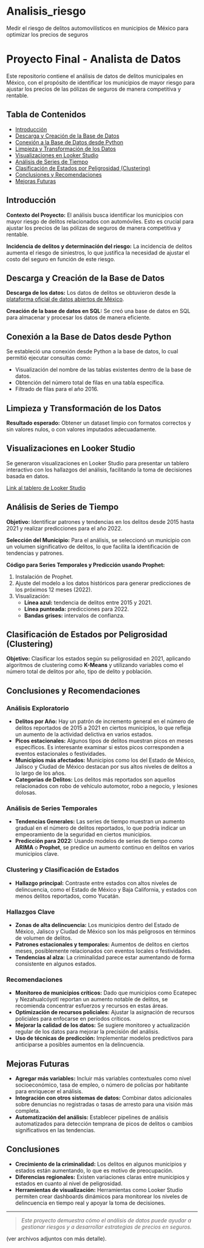 # Analisis_riesgo
Medir el riesgo de delitos automovilísticos en municipios de México para optimizar los precios de seguros


# Proyecto Final - Analista de Datos

Este repositorio contiene el análisis de datos de delitos municipales en México, con el propósito de identificar los municipios de mayor riesgo para ajustar los precios de las pólizas de seguros de manera competitiva y rentable.

## Tabla de Contenidos
- [Introducción](#introducción)
- [Descarga y Creación de la Base de Datos](#descarga-y-creación-de-la-base-de-datos)
- [Conexión a la Base de Datos desde Python](#conexión-a-la-base-de-datos-desde-python)
- [Limpieza y Transformación de los Datos](#limpieza-y-transformación-de-los-datos)
- [Visualizaciones en Looker Studio](#visualizaciones-en-looker-studio)
- [Análisis de Series de Tiempo](#análisis-de-series-de-tiempo)
- [Clasificación de Estados por Peligrosidad (Clustering)](#clasificación-de-estados-por-peligrosidad-clustering)
- [Conclusiones y Recomendaciones](#conclusiones-y-recomendaciones)
- [Mejoras Futuras](#mejoras-futuras)

## Introducción
**Contexto del Proyecto:** El análisis busca identificar los municipios con mayor riesgo de delitos relacionados con automóviles. Esto es crucial para ajustar los precios de las pólizas de seguros de manera competitiva y rentable.

**Incidencia de delitos y determinación del riesgo:** La incidencia de delitos aumenta el riesgo de siniestros, lo que justifica la necesidad de ajustar el costo del seguro en función de este riesgo.

## Descarga y Creación de la Base de Datos
**Descarga de los datos:** Los datos de delitos se obtuvieron desde la [plataforma oficial de datos abiertos de México](https://datos.gob.mx/busca/dataset/incidencia-delictiva-del-fuero-comun-a-nivel-municipal).

**Creación de la base de datos en SQL:** Se creó una base de datos en SQL para almacenar y procesar los datos de manera eficiente.

## Conexión a la Base de Datos desde Python
Se estableció una conexión desde Python a la base de datos, lo cual permitió ejecutar consultas como:
- Visualización del nombre de las tablas existentes dentro de la base de datos.
- Obtención del número total de filas en una tabla específica.
- Filtrado de filas para el año 2016.

## Limpieza y Transformación de los Datos
**Resultado esperado:** Obtener un dataset limpio con formatos correctos y sin valores nulos, o con valores imputados adecuadamente.

## Visualizaciones en Looker Studio
Se generaron visualizaciones en Looker Studio para presentar un tablero interactivo con los hallazgos del análisis, facilitando la toma de decisiones basada en datos.

[Link al tablero de Looker Studio](https://lookerstudio.google.com/u/0/navigation/reporting)

## Análisis de Series de Tiempo
**Objetivo:** Identificar patrones y tendencias en los delitos desde 2015 hasta 2021 y realizar predicciones para el año 2022.

**Selección del Municipio:** Para el análisis, se seleccionó un municipio con un volumen significativo de delitos, lo que facilita la identificación de tendencias y patrones. 

**Código para Series Temporales y Predicción usando Prophet:**
1. Instalación de Prophet.
2. Ajuste del modelo a los datos históricos para generar predicciones de los próximos 12 meses (2022).
3. Visualización:
   - **Línea azul:** tendencia de delitos entre 2015 y 2021.
   - **Línea punteada:** predicciones para 2022.
   - **Bandas grises:** intervalos de confianza.


## Clasificación de Estados por Peligrosidad (Clustering)
**Objetivo:** Clasificar los estados según su peligrosidad en 2021, aplicando algoritmos de clustering como **K-Means** y utilizando variables como el número total de delitos por año, tipo de delito y población.


## Conclusiones y Recomendaciones

### Análisis Exploratorio
- **Delitos por Año:** Hay un patrón de incremento general en el número de delitos reportados de 2015 a 2021 en ciertos municipios, lo que refleja un aumento de la actividad delictiva en varios estados.
- **Picos estacionales:** Algunos tipos de delitos muestran picos en meses específicos. Es interesante examinar si estos picos corresponden a eventos estacionales o festividades.
- **Municipios más afectados:** Municipios como los del Estado de México, Jalisco y Ciudad de México destacan por sus altos niveles de delitos a lo largo de los años.
- **Categorías de Delitos:** Los delitos más reportados son aquellos relacionados con robo de vehículo automotor, robo a negocio, y lesiones dolosas.

### Análisis de Series Temporales
- **Tendencias Generales:** Las series de tiempo muestran un aumento gradual en el número de delitos reportados, lo que podría indicar un empeoramiento de la seguridad en ciertos municipios. 
- **Predicción para 2022:** Usando modelos de series de tiempo como **ARIMA** o **Prophet**, se predice un aumento continuo en delitos en varios municipios clave.

### Clustering y Clasificación de Estados
- **Hallazgo principal:** Contraste entre estados con altos niveles de delincuencia, como el Estado de México y Baja California, y estados con menos delitos reportados, como Yucatán.

### Hallazgos Clave
- **Zonas de alta delincuencia:** Los municipios dentro del Estado de México, Jalisco y Ciudad de México son los más peligrosos en términos de volumen de delitos.
- **Patrones estacionales y temporales:** Aumentos de delitos en ciertos meses, posiblemente relacionados con eventos locales o festividades.
- **Tendencias al alza:** La criminalidad parece estar aumentando de forma consistente en algunos estados.

### Recomendaciones
- **Monitoreo de municipios críticos:** Dado que municipios como Ecatepec y Nezahualcóyotl reportan un aumento notable de delitos, se recomienda concentrar esfuerzos y recursos en estas áreas.
- **Optimización de recursos policiales:** Ajustar la asignación de recursos policiales para enfocarse en períodos críticos.
- **Mejorar la calidad de los datos:** Se sugiere monitoreo y actualización regular de los datos para mejorar la precisión del análisis.
- **Uso de técnicas de predicción:** Implementar modelos predictivos para anticiparse a posibles aumentos en la delincuencia.

## Mejoras Futuras
- **Agregar más variables:** Incluir más variables contextuales como nivel socioeconómico, tasa de empleo, o número de policías por habitante para enriquecer el análisis.
- **Integración con otros sistemas de datos:** Combinar datos adicionales sobre denuncias no registradas o tasas de arresto para una visión más completa.
- **Automatización del análisis:** Establecer pipelines de análisis automatizados para detección temprana de picos de delitos o cambios significativos en las tendencias.

## Conclusiones
- **Crecimiento de la criminalidad:** Los delitos en algunos municipios y estados están aumentando, lo que es motivo de preocupación.
- **Diferencias regionales:** Existen variaciones claras entre municipios y estados en cuanto al nivel de peligrosidad.
- **Herramientas de visualización:** Herramientas como Looker Studio permiten crear dashboards dinámicos para monitorear los niveles de delincuencia en tiempo real y apoyar la toma de decisiones.

---

> *Este proyecto demuestra cómo el análisis de datos puede ayudar a gestionar riesgos y a desarrollar estrategias de precios en seguros.*

(ver archivos adjuntos con más detalle).
